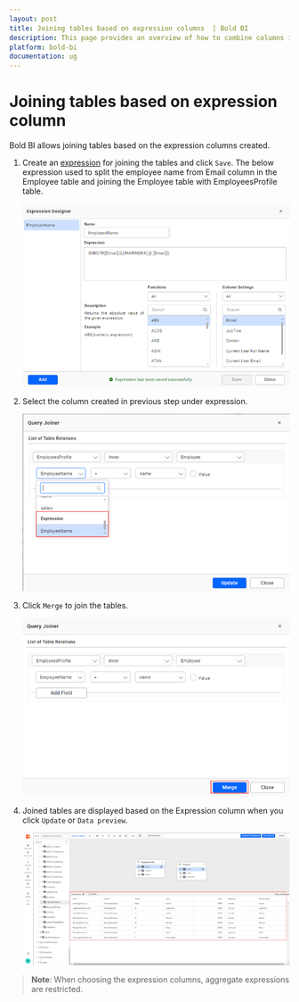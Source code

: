 ```yaml
---
layout: post
title: Joining tables based on expression columns  | Bold BI
description: This page provides an overview of how to combine columns in the Bold BI application using expression columns.
platform: bold-bi
documentation: ug
---
```


# Joining tables based on expression column

Bold BI allows joining tables based on the expression columns created.


1. Create an [expression](/embedded-bi/working-with-data-source/transforming-data/configuring-expression-columns) for joining the tables and click `Save`. The below expression used to split the employee name from Email column in the Employee table and joining the Employee table with EmployeesProfile table.

    ![create expression](/static/assets/embedded/faq/images/create-expression-for-join.png)

2. Select the column created in previous step under expression.

    ![select expression column](/static/assets/embedded/faq/images/select-expression-columns.png)

3. Click `Merge` to join the tables.

    ![click merge button](/static/assets/embedded/faq/images/click-merge-icon.png)

4. Joined tables are displayed based on the Expression column when you click `Update` or `Data preview`.

    ![joined columns are shown in table](/static/assets/embedded/faq/images/joined-columns-table.png)

> **Note**: When choosing the expression columns, aggregate expressions are restricted.